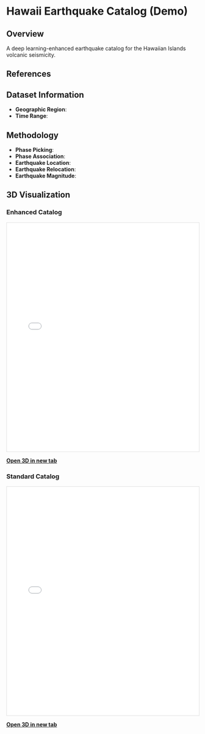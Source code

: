 # Hawaii Earthquake Catalog (Demo)

## Overview

A deep learning-enhanced earthquake catalog for the Hawaiian Islands volcanic seismicity.

## References

## Dataset Information

- **Geographic Region**:
- **Time Range**: 

## Methodology

- **Phase Picking**: 
- **Phase Association**:
- **Earthquake Location**:
- **Earthquake Relocation**:
- **Earthquake Magnitude**:

## 3D Visualization

### Enhanced Catalog

<iframe src="../catalog.html" width="100%" height="600px" style="border: 1px solid #ddd;"></iframe> 

**[Open 3D in new tab](catalog.html)**


### Standard Catalog

<iframe src="../standard_catalog.html" width="100%" height="600px" style="border: 1px solid #ddd;"></iframe> 

**[Open 3D in new tab](standard_catalog.html)**
